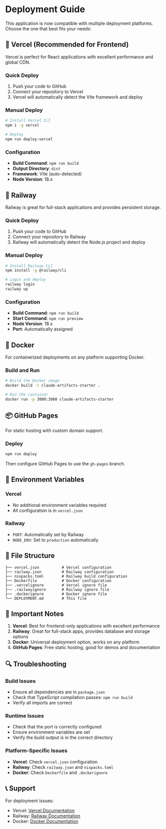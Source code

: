 # Deployment Guide

This application is now compatible with multiple deployment platforms. Choose the one that best fits your needs:

## 🚀 Vercel (Recommended for Frontend)

Vercel is perfect for React applications with excellent performance and global CDN.

### Quick Deploy
1. Push your code to GitHub
2. Connect your repository to Vercel
3. Vercel will automatically detect the Vite framework and deploy

### Manual Deploy
```bash
# Install Vercel CLI
npm i -g vercel

# Deploy
npm run deploy:vercel
```

### Configuration
- **Build Command**: `npm run build`
- **Output Directory**: `dist`
- **Framework**: Vite (auto-detected)
- **Node Version**: 18.x

## 🚂 Railway

Railway is great for full-stack applications and provides persistent storage.

### Quick Deploy
1. Push your code to GitHub
2. Connect your repository to Railway
3. Railway will automatically detect the Node.js project and deploy

### Manual Deploy
```bash
# Install Railway CLI
npm install -g @railway/cli

# Login and deploy
railway login
railway up
```

### Configuration
- **Build Command**: `npm run build`
- **Start Command**: `npm run preview`
- **Node Version**: 18.x
- **Port**: Automatically assigned

## 🐳 Docker

For containerized deployments on any platform supporting Docker.

### Build and Run
```bash
# Build the Docker image
docker build -t claude-artifacts-starter .

# Run the container
docker run -p 3000:3000 claude-artifacts-starter
```

## 📦 GitHub Pages

For static hosting with custom domain support.

### Deploy
```bash
npm run deploy
```

Then configure GitHub Pages to use the `gh-pages` branch.

## 🔧 Environment Variables

### Vercel
- No additional environment variables required
- All configuration is in `vercel.json`

### Railway
- `PORT`: Automatically set by Railway
- `NODE_ENV`: Set to `production` automatically

## 📁 File Structure

```
├── vercel.json          # Vercel configuration
├── railway.json         # Railway configuration
├── nixpacks.toml        # Railway build configuration
├── Dockerfile           # Docker configuration
├── .vercelignore        # Vercel ignore file
├── .railwayignore       # Railway ignore file
├── .dockerignore        # Docker ignore file
└── DEPLOYMENT.md        # This file
```

## 🚨 Important Notes

1. **Vercel**: Best for frontend-only applications with excellent performance
2. **Railway**: Great for full-stack apps, provides database and storage options
3. **Docker**: Universal deployment option, works on any platform
4. **GitHub Pages**: Free static hosting, good for demos and documentation

## 🔍 Troubleshooting

### Build Issues
- Ensure all dependencies are in `package.json`
- Check that TypeScript compilation passes: `npm run build`
- Verify all imports are correct

### Runtime Issues
- Check that the port is correctly configured
- Ensure environment variables are set
- Verify the build output is in the correct directory

### Platform-Specific Issues
- **Vercel**: Check `vercel.json` configuration
- **Railway**: Check `railway.json` and `nixpacks.toml`
- **Docker**: Check `Dockerfile` and `.dockerignore`

## 📞 Support

For deployment issues:
- Vercel: [Vercel Documentation](https://vercel.com/docs)
- Railway: [Railway Documentation](https://docs.railway.app)
- Docker: [Docker Documentation](https://docs.docker.com)